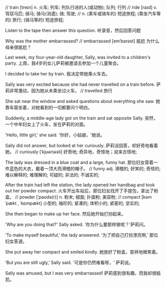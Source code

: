 // train [treɪn] n.	火车; 列车; 列队行进的人(或动物); 队列; 行列
// ride [raɪd] v.	驾驭马匹; 骑马; 骑马(消遣); 骑; 驾驶;
// n.	(乘车或骑车的) 短途旅程; (乘坐汽车等的) 旅行; (骑马等的) 短途旅程;

Listen to the tape then answer this question.
听录音，然后回答问题

Why was the mother embarrassed?
// embarrassed [emˈbarəst] 尴尬
为什么母亲很尴尬？

Last week, my four-year-old daughter, Sally, was invited to a children's party.
上周，我4岁的女儿萨莉被邀请去参加一个儿童聚会。

I decided to take her by train.
我决定带她乘火车去。

Sally was very excited because she had never travelled on a train before.
萨莉非常激动，因为她从未乘坐过火车。
// travelled 旅行

She sat near the window and asked questions about everything she saw.
她靠车窗坐着，对她看到的一切都要问个明白。

Suddenly, a middle-age lady got on the train and sat opposite Sally.
突然，一个中年妇女上了火车，坐在萨莉的对面。


'Hello, little girl,' she said.
'你好，小姑娘，'她说。

Sally did not answer, but looked at her curiously.
萨莉没回答，却好奇地看着她。
// curiously  [ˈkjʊərɪəsli]	好奇地; 奇异地，奇怪地；说来古怪地;

The lady was dressed in a blue coat and a large, funny hat.
那位妇女穿着一件蓝色的大衣，戴着一顶大而滑稽的帽子。
// funny adj.	滑稽的; 好笑的; 奇怪的; 难以解释的; 难理解的; 可疑的; 非法的; 不诚实的;

After the train had left the station, the lady opened her handbag and took out her powder compact.
火车开出车站后，那位妇女找开了手提包，拿出了粉盒。
// powder [ˈpaʊdə(r)] n.	粉末; 细面; 扑面粉; 美容粉;
// compact [kəmˈpækt , ˈkɒmpækt] 小型的; 袖珍的; 紧凑的; 体积小的; 紧密的; 坚实的;

She then began to make up her face.
然后她开始打扮起来。

'Why are you doing that?' Sally asked.
‘你为什么要那样做呢？’萨莉问。

‘To make myself beautiful,’ the lady answered.
‘为了把自己打扮漂亮啊,’ 那位妇女答道。

She put away her compact and smiled kindly.
她放好了粉盒，慈祥地微笑着。

‘But you are still ugly,’ Sally said.
'可是你仍然难看呀，‘ 萨莉说。

Sally was amused, but I was very embarrassed!
萨莉感到很有趣，而我却很尴尬。



